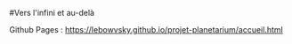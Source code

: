 #Vers l'infini et au-delà

Github Pages :
https://lebowvsky.github.io/projet-planetarium/accueil.html
